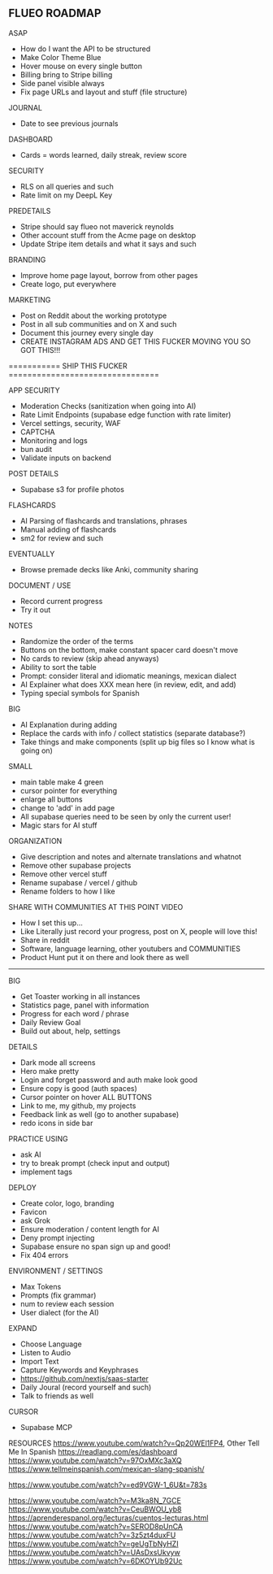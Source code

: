 ## FLUEO ROADMAP

ASAP
- How do I want the API to be structured
- Make Color Theme Blue
- Hover mouse on every single button
- Billing bring to Stripe billing
- Side panel visible always
- Fix page URLs and layout and stuff (file structure)

JOURNAL
- Date to see previous journals

DASHBOARD
- Cards = words learned, daily streak, review score

SECURITY
- RLS on all queries and such
- Rate limit on my DeepL Key

PREDETAILS
- Stripe should say flueo not maverick reynolds
- Other account stuff from the Acme page on desktop
- Update Stripe item details and what it says and such

BRANDING
- Improve home page layout, borrow from other pages
- Create logo, put everywhere

MARKETING
- Post on Reddit about the working prototype
- Post in all sub communities and on X and such
- Document this journey every single day
- CREATE INSTAGRAM ADS AND GET THIS FUCKER MOVING YOU SO GOT THIS!!!


=========== SHIP THIS FUCKER ================================

APP SECURITY
- Moderation Checks (sanitization when going into AI)
- Rate Limit Endpoints (supabase edge function with rate limiter)
- Vercel settings, security, WAF
- CAPTCHA
- Monitoring and logs
- bun audit
- Validate inputs on backend

POST DETAILS
- Supabase s3 for profile photos

FLASHCARDS
- AI Parsing of flashcards and translations, phrases
- Manual adding of flashcards
- sm2 for review and such

EVENTUALLY
- Browse premade decks like Anki, community sharing














DOCUMENT / USE
- Record current progress
- Try it out

NOTES
- Randomize the order of the terms
- Buttons on the bottom, make constant spacer card doesn't move
- No cards to review (skip ahead anyways)
- Ability to sort the table
- Prompt: consider literal and idiomatic meanings, mexican dialect
- AI Explainer what does XXX mean here (in review, edit, and add)
- Typing special symbols for Spanish

BIG
- AI Explanation during adding
- Replace the cards with info / collect statistics (separate database?)
- Take things and make components (split up big files so I know what is going on)

SMALL
- main table make 4 green
- cursor pointer for everything
- enlarge all buttons
- change to 'add' in add page
- All supabase queries need to be seen by only the current user!
- Magic stars for AI stuff

ORGANIZATION
- Give description and notes and alternate translations and whatnot
- Remove other supabase projects
- Remove other vercel stuff
- Rename supabase / vercel / github
- Rename folders to how I like

SHARE WITH COMMUNITIES AT THIS POINT
VIDEO
- How I set this up...
- Like Literally just record your progress, post on X, people will love this!
- Share in reddit
- Software, language learning, other youtubers and COMMUNITIES
- Product Hunt put it on there and look there as well
--------------------------------------------

BIG
- Get Toaster working in all instances
- Statistics page, panel with information
- Progress for each word / phrase
- Daily Review Goal
- Build out about, help, settings

DETAILS
- Dark mode all screens
- Hero make pretty
- Login and forget password and auth make look good
- Ensure copy is good (auth spaces)
- Cursor pointer on hover ALL BUTTONS
- Link to me, my github, my projects
- Feedback link as well (go to another supabase)
- redo icons in side bar

PRACTICE USING
- ask AI
- try to break prompt (check input and output)
- implement <thinking> tags

DEPLOY
- Create color, logo, branding
- Favicon
- ask Grok
- Ensure moderation / content length for AI
- Deny prompt injecting
- Supabase ensure no span sign up and good!
- Fix 404 errors

ENVIRONMENT / SETTINGS
- Max Tokens
- Prompts (fix grammar)
- num to review each session
- User dialect (for the AI)

EXPAND
- Choose Language
- Listen to Audio
- Import Text
- Capture Keywords and Keyphrases
- https://github.com/nextjs/saas-starter
- Daily Joural (record yourself and such)
- Talk to friends as well

CURSOR
- Supabase MCP

RESOURCES
https://www.youtube.com/watch?v=Qp20WEl1FP4, Other Tell Me In Spanish
https://readlang.com/es/dashboard
https://www.youtube.com/watch?v=97OxMXc3aXQ
https://www.tellmeinspanish.com/mexican-slang-spanish/

https://www.youtube.com/watch?v=ed9VGW-1_6U&t=783s

https://www.youtube.com/watch?v=M3ka8N_7GCE
https://www.youtube.com/watch?v=CeuBWOU_yb8
https://aprenderespanol.org/lecturas/cuentos-lecturas.html
https://www.youtube.com/watch?v=SEROD8pUnCA
https://www.youtube.com/watch?v=3z5zt4duxFU
https://www.youtube.com/watch?v=geUgTbNyHZI
https://www.youtube.com/watch?v=UAsDxsUkvyw
https://www.youtube.com/watch?v=6DKOYUb92Uc